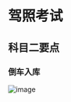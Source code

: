 # 驾照考试
## 科目二要点
### 倒车入库
![image](https://github.com/mahaizhuang/interesting/assets/43605010/992d4409-4002-467d-9def-7f36d76be153)
